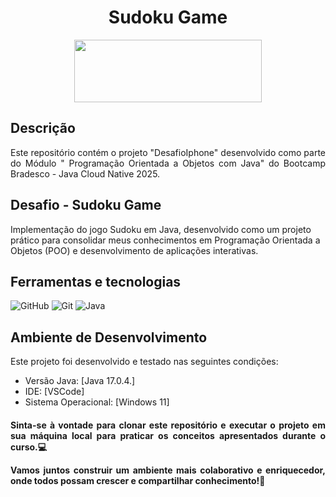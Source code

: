 

<h1 align="center"> Sudoku Game</h1>

<p align="center">
  <img width="300" height="100" src="https://static.wixstatic.com/media/7a378f_5140deabd7d040378d740069cb692b87~mv2.png/v1/crop/x_0,y_10,w_1334,h_493/fill/w_568,h_208,al_c,q_85,usm_0.66_1.00_0.01,enc_auto/logo%20DIO.png">
</p>


## Descrição 
<p align="justify">
Este repositório contém o projeto "DesafioIphone" desenvolvido como parte do Módulo " Programação Orientada a Objetos com Java" do Bootcamp Bradesco - Java Cloud Native 2025.</p>

## Desafio - Sudoku Game
Implementação do jogo Sudoku em Java, desenvolvido como um projeto prático para consolidar meus conhecimentos em Programação Orientada a Objetos (POO) e desenvolvimento de aplicações interativas.

## Ferramentas e tecnologias
![GitHub](https://img.shields.io/badge/GitHub-000?style=for-the-badge&logo=github&logoColor=30A3DC)
![Git](https://img.shields.io/badge/Git-000?style=for-the-badge&logo=git&logoColor=E94D5F)
![Java](https://img.shields.io/badge/Java-000?style=for-the-badge&logo=openjdk&logoColor=ED8B00)

## Ambiente de Desenvolvimento
Este projeto foi desenvolvido e testado nas seguintes condições:

* Versão Java: [Java 17.0.4.]
* IDE: [VSCode] 
* Sistema Operacional: [Windows 11] 



<h4 align="justify">

Sinta-se à vontade para clonar este repositório e executar o projeto em sua máquina local para praticar os conceitos apresentados durante o curso.💻

Vamos juntos construir um ambiente mais colaborativo e enriquecedor, onde todos possam crescer e compartilhar conhecimento!🚀
